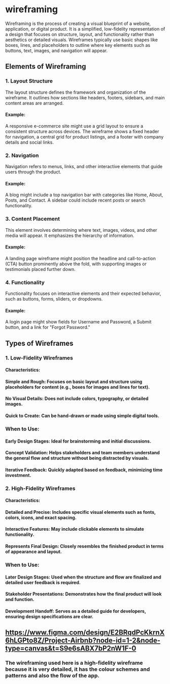 # wireframing
Wireframing is the process of creating a visual blueprint of a website, application, or digital product. It is a simplified, low-fidelity representation of a design that focuses on structure, layout, and functionality rather than aesthetics or detailed visuals. Wireframes typically use basic shapes like boxes, lines, and placeholders to outline where key elements such as buttons, text, images, and navigation will appear.

## Elements of Wireframing
### 1. Layout Structure
The layout structure defines the framework and organization of the wireframe. It outlines how sections like headers, footers, sidebars, and main content areas are arranged.

#### Example:
A responsive e-commerce site might use a grid layout to ensure a consistent structure across devices. The wireframe shows a fixed header for navigation, a central grid for product listings, and a footer with company details and social links.

### 2. Navigation
Navigation refers to menus, links, and other interactive elements that guide users through the product.

#### Example:
A blog might include a top navigation bar with categories like Home, About, Posts, and Contact. A sidebar could include recent posts or search functionality.

### 3. Content Placement
This element involves determining where text, images, videos, and other media will appear. It emphasizes the hierarchy of information.

#### Example:
A landing page wireframe might position the headline and call-to-action (CTA) button prominently above the fold, with supporting images or testimonials placed further down.

### 4. Functionality
Functionality focuses on interactive elements and their expected behavior, such as buttons, forms, sliders, or dropdowns.

#### Example:
A login page might show fields for Username and Password, a Submit button, and a link for "Forgot Password."

## Types of Wireframes

### 1. Low-Fidelity Wireframes
#### Characteristics:
#### Simple and Rough: Focuses on basic layout and structure using placeholders for content (e.g., boxes for images and lines for text).
#### No Visual Details: Does not include colors, typography, or detailed images.
#### Quick to Create: Can be hand-drawn or made using simple digital tools.
### When to Use:
#### Early Design Stages: Ideal for brainstorming and initial discussions.
#### Concept Validation: Helps stakeholders and team members understand the general flow and structure without being distracted by visuals.
#### Iterative Feedback: Quickly adapted based on feedback, minimizing time investment.

### 2. High-Fidelity Wireframes
#### Characteristics:
#### Detailed and Precise: Includes specific visual elements such as fonts, colors, icons, and exact spacing.
#### Interactive Features: May include clickable elements to simulate functionality.
#### Represents Final Design: Closely resembles the finished product in terms of appearance and layout.
### When to Use:
#### Later Design Stages: Used when the structure and flow are finalized and detailed user feedback is required.
#### Stakeholder Presentations: Demonstrates how the final product will look and function.
#### Development Handoff: Serves as a detailed guide for developers, ensuring design specifications are clear.

## https://www.figma.com/design/E2BRqdPcKkrnX6hLGPto8Z/Project-Airbnb?node-id=1-2&node-type=canvas&t=S9e6sABX7bP2nW1F-0
### The wireframing used here is a high-fidelity wireframe because it is very detailed, it has the colour schemes and patterns and also the flow of the app.
